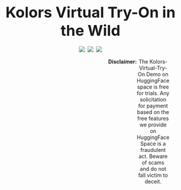 <div>
  <div>
    <div style="display: flex; justify-content: center; align-items: center; text-align: center; font-size: 40px;">
      <b>Kolors Virtual Try-On in the Wild</b>
    </div>
    <br>
    <div style="display: flex; justify-content: center; align-items: center; text-align: center;">
        <a href="https://github.com/Kwai-Kolors/Kolors/blob/master/imgs/Kolors_paper.pdf"><img src="https://img.shields.io/static/v1?label=Tech Report&message=Kolors&color=green"></a> &ensp;
        <a href="https://klingai.kuaishou.com/"><img src="https://img.shields.io/static/v1?label=Official Website&message=CN&color=red"></a> &ensp;
        <a href="https://klingai.com/"><img src="https://img.shields.io/static/v1?label=Official Website&message=EN&color=blue"></a>
    </div>
    <br>
    <div style="display: flex; text-align: center; font-size: 14px; padding-right: 300px; padding-left: 300px;">
      <strong>Disclaimer: </strong>The Kolors-Virtual-Try-On Demo on HuggingFace space is free for trials. Any solicitation for payment based on the free features we provide on HuggingFace Space is a fraudulent act. Beware of scams and do not fall victim to deceit.
    </div>
  </div>
</div>